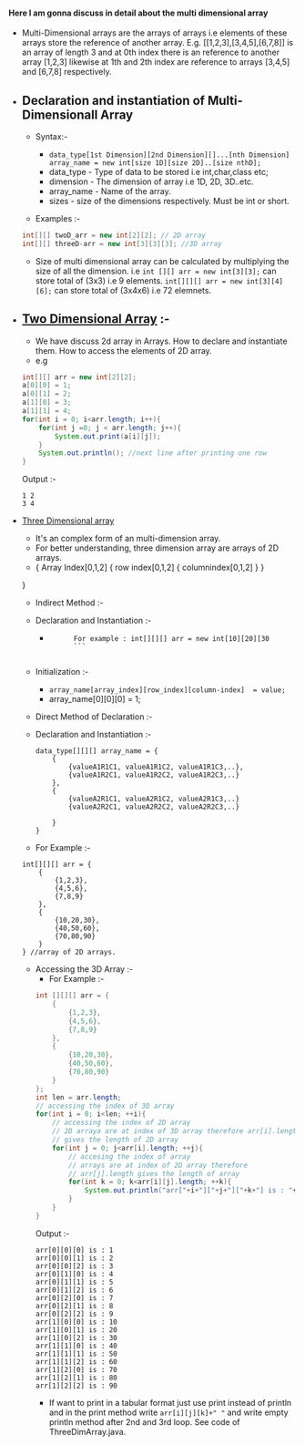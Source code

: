 #### Here I am gonna discuss in detail about the multi dimensional array

- Multi-Dimensional arrays are the arrays of arrays i.e elements of these arrays store the reference of another array. E.g. [[1,2,3],[3,4,5],[6,7,8]] is an array of length 3 and at 0th index there is an reference to another array [1,2,3] likewise at 1th and 2th index are reference to arrays [3,4,5] and [6,7,8] respectively.

- Declaration and instantiation of Multi-Dimensionall Array
    - 
    - Syntax:-
        - ```data_type[1st Dimension][2nd Dimension][]...[nth Dimension] array_name = new int[size 1D][size 2D]..[size nthD];```
        - data_type - Type of data to be stored i.e int,char,class etc;
        - dimension - The dimension of array i.e 1D, 2D, 3D..etc.
        - array_name - Name of the array.
        - sizes - size of the dimensions respectively. Must be int or short.

    - Examples :-
    ```java
    int[][] twoD_arr = new int[2][2]; // 2D array
    int[][] threeD-arr = new int[3][3][3]; //3D array
    ```
    - Size of multi dimensional array can be calculated by multiplying the size of all the dimension.
    i.e ```int [][] arr = new int[3][3];``` can store total of (3x3) i.e 9 elements. ```int[][][] arr = new int[3][4][6];``` can store total of (3x4x6) i.e 72 elemnets.

- [Two Dimensional Array](.././Arrays/Readme.md) :-
    - 
    - We have discuss 2d array in Arrays. How to declare and instantiate them. How to access the elements of 2D array.
    - e.g 
    ```java
    int[][] arr = new int[2][2];
    a[0][0] = 1;
    a[0][1] = 2;
    a[1][0] = 3;
    a[1][1] = 4;
    for(int i = 0; i<arr.length; i++){
        for(int j =0; j < arr.length; j++){
            System.out.print(a[i][j]);
        }
        System.out.println(); //next line after printing one row
    }
    ```
    Output :-
    ```
    1 2
    3 4
    ```

- [Three Dimensional array](./ThreeDimArray.java)
    - It's an complex form of an multi-dimension array.
    - For better understanding, three dimension array are arrays of 2D arrays.
    - { Array Index[0,1,2]
    {
        row index[0,1,2]
        {
            columnindex[0,1,2]
        }
    }

    }
    - Indirect Method :-

    - Declaration and Instantiation :-
        - ```data_type[][][] array_name = new int[x][y][z];
                For example : int[][][] arr = new int[10][20][30
                ```
    
    - Initialization :- 
        - ```array_name[array_index][row_index][column-index]  = value;```
        - array_name[0][0][0] = 1;

    - Direct Method of Declaration :- 
    
    - Declaration and Instantiation :-
        ```
        data_type[][][] array_name = {
            {
                {valueA1R1C1, valueA1R1C2, valueA1R1C3,..},
                {valueA1R2C1, valueA1R2C2, valueA1R2C3,..}
            },
            {
                {valueA2R1C1, valueA2R1C2, valueA2R1C3,..}
                {valueA2R2C1, valueA2R2C2, valueA2R2C3,..}

            }
        }
        ```
    - For Example :- 
    ```
    int[][][] arr = {
        {
            {1,2,3},
            {4,5,6},
            {7,8,9}
        },
        {
            {10,20,30},
            {40,50,60},
            {70,80,90}
        }
    } //array of 2D arrays.
    ```

    - Accessing the 3D Array  :- 
        - For Example :- 
        ```java
        int [][][] arr = {
            {
                {1,2,3},
                {4,5,6},
                {7,8,9}
            },
            {
                {10,20,30},
                {40,50,60},
                {70,80,90}
            }
        };
        int len = arr.length;
        // accessing the index of 3D array
        for(int i = 0; i<len; ++i){ 
            // accessing the index of 2D array
            // 2D arraya are at index of 3D array therefore arr[i].length
            // gives the length of 2D array
            for(int j = 0; j<arr[i].length; ++j){
                // accesing the index of array
                // arrays are at index of 2D array therefore
                // arr[j].length gives the length of array
                for(int k = 0; k<arr[i][j].length; ++k){
                    System.out.println("arr["+i+"]["+j+"]["+k+"] is : "+arr[i][j][k] );
                }
            }
        }
        ```
        Output :-
        ```
        arr[0][0][0] is : 1
        arr[0][0][1] is : 2
        arr[0][0][2] is : 3
        arr[0][1][0] is : 4
        arr[0][1][1] is : 5
        arr[0][1][2] is : 6
        arr[0][2][0] is : 7
        arr[0][2][1] is : 8
        arr[0][2][2] is : 9
        arr[1][0][0] is : 10
        arr[1][0][1] is : 20
        arr[1][0][2] is : 30
        arr[1][1][0] is : 40
        arr[1][1][1] is : 50
        arr[1][1][2] is : 60
        arr[1][2][0] is : 70
        arr[1][2][1] is : 80
        arr[1][2][2] is : 90
        ```
        - If want to print in a tabular format just use print instead of println and in the print method write ```arr[i][j][k]+" "``` and write empty println method after 2nd and 3rd loop. See code of ThreeDimArray.java.